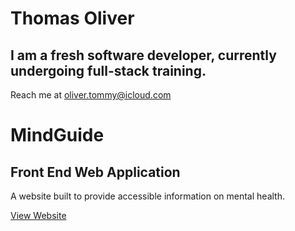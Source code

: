 # Thomas Oliver

## I am a fresh software developer, currently undergoing full-stack training.

Reach me at oliver.tommy@icloud.com

<be>

# MindGuide

## Front End Web Application

A website built to provide accessible information on mental health.

<a href="https://oliver-tommy.github.io/Mental-Health-Awareness/">View Website</a>
